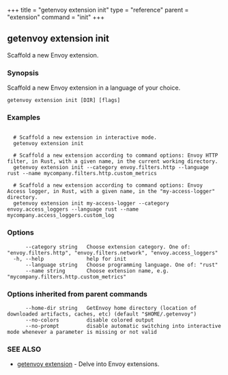 +++
title = "getenvoy extension init"
type = "reference"
parent = "extension"
command = "init"
+++
## getenvoy extension init

Scaffold a new Envoy extension.

### Synopsis


Scaffold a new Envoy extension in a language of your choice.

```
getenvoy extension init [DIR] [flags]
```

### Examples

```

  # Scaffold a new extension in interactive mode.
  getenvoy extension init

  # Scaffold a new extension according to command options: Envoy HTTP filter, in Rust, with a given name, in the current working directory.
  getenvoy extension init --category envoy.filters.http --language rust --name mycompany.filters.http.custom_metrics

  # Scaffold a new extension according to command options: Envoy Access logger, in Rust, with a given name, in the "my-access-logger" directory.
  getenvoy extension init my-access-logger --category envoy.access_loggers --language rust --name mycompany.access_loggers.custom_log
```

### Options

```
      --category string   Choose extension category. One of: "envoy.filters.http", "envoy.filters.network", "envoy.access_loggers"
  -h, --help              help for init
      --language string   Choose programming language. One of: "rust"
      --name string       Choose extension name, e.g. "mycompany.filters.http.custom_metrics"
```

### Options inherited from parent commands

```
      --home-dir string   GetEnvoy home directory (location of downloaded artifacts, caches, etc) (default "$HOME/.getenvoy")
      --no-colors         disable colored output
      --no-prompt         disable automatic switching into interactive mode whenever a parameter is missing or not valid
```

### SEE ALSO

* [getenvoy extension](/reference/getenvoy_extension)	 - Delve into Envoy extensions.

